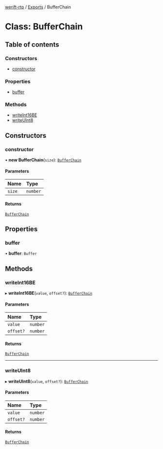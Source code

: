 [werift-rtp](../README.md) / [Exports](../modules.md) / BufferChain

# Class: BufferChain

## Table of contents

### Constructors

- [constructor](BufferChain.md#constructor)

### Properties

- [buffer](BufferChain.md#buffer)

### Methods

- [writeInt16BE](BufferChain.md#writeint16be)
- [writeUInt8](BufferChain.md#writeuint8)

## Constructors

### constructor

• **new BufferChain**(`size`): [`BufferChain`](BufferChain.md)

#### Parameters

| Name | Type |
| :------ | :------ |
| `size` | `number` |

#### Returns

[`BufferChain`](BufferChain.md)

## Properties

### buffer

• **buffer**: `Buffer`

## Methods

### writeInt16BE

▸ **writeInt16BE**(`value`, `offset?`): [`BufferChain`](BufferChain.md)

#### Parameters

| Name | Type |
| :------ | :------ |
| `value` | `number` |
| `offset?` | `number` |

#### Returns

[`BufferChain`](BufferChain.md)

___

### writeUInt8

▸ **writeUInt8**(`value`, `offset?`): [`BufferChain`](BufferChain.md)

#### Parameters

| Name | Type |
| :------ | :------ |
| `value` | `number` |
| `offset?` | `number` |

#### Returns

[`BufferChain`](BufferChain.md)
